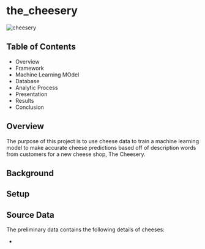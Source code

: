 # the_cheesery

![cheesery](https://user-images.githubusercontent.com/79942792/178360846-2828677f-9589-49f2-8135-dc194ca32b13.jpg)

Table of Contents
----
* Overview
* Framework
* Machine Learning MOdel
* Database
* Analytic Process
* Presentation
* Results
* Conclusion

Overview
----

The purpose of this project is to use cheese data to train a machine learning model to make accurate cheese predictions  based off of description words from customers for a new cheese shop, The Cheesery. 

## Background



Setup
----

## Source Data

The preliminary data contains the following details of cheeses:

* 
